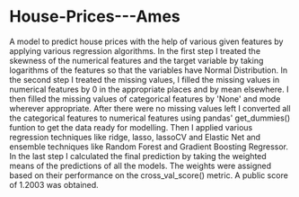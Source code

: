 # House-Prices---Ames
A model to predict  house prices with the help of various given features  by applying various regression algorithms. 
In the first step I treated the skewness of the numerical features and the target variable by taking logarithms of the features 
so that the variables have Normal Distribution. In the second step I treated the missing values, I filled the missing values in
numerical features by 0 in the appropriate places and by mean elsewhere. I then filled the missing values of categorical features
by 'None' and mode wherever appropriate. After there were no missing values left I converted all the categorical features to 
numerical features using pandas' get_dummies() funtion to get the data ready for modelling. Then I applied various regression 
techniques like ridge, lasso, lassoCV and Elastic Net and ensemble techniques like Random Forest and Gradient Boosting Regressor.
In the last step I calculated the final prediction by taking the weighted means of the predictions of all the models. The weights
were assigned based on their performance on the cross_val_score() metric. A public score of 1.2003 was obtained.
